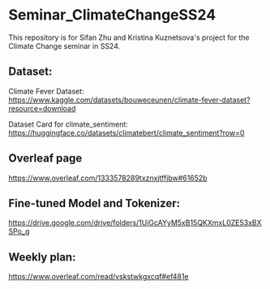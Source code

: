 # Seminar_ClimateChangeSS24
This repository is for Sifan Zhu and Kristina Kuznetsova's project for the Climate Change seminar in SS24.

## Dataset:

Climate Fever Dataset:
https://www.kaggle.com/datasets/bouweceunen/climate-fever-dataset?resource=download

Dataset Card for climate_sentiment:
https://huggingface.co/datasets/climatebert/climate_sentiment?row=0

## Overleaf page
https://www.overleaf.com/1333578289txznxjtffjbw#61652b


## Fine-tuned Model and Tokenizer:
https://drive.google.com/drive/folders/1UiGcAYyM5xB15QKXmxL0ZE53xBXSPo_g

## Weekly plan: 
https://www.overleaf.com/read/vskstwkgxcqf#ef481e
